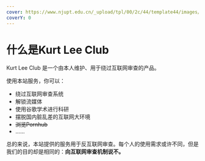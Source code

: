 ```yaml
---
cover: https://www.njupt.edu.cn/_upload/tpl/00/2c/44/template44/images/logo.png
coverY: 0
---
```


# 什么是Kurt Lee Club

Kurt Lee Club 是一个由本人维护、用于绕过互联网审查的产品。

使用本站服务，你可以：

* 绕过互联网审查系统
* 解锁流媒体
* 使用谷歌学术进行科研
* 摆脱国内脏乱差的互联网大环境
* ~~浏览Pornhub~~
* ......



总的来说，本站提供的服务用于反互联网审查。每个人的使用需求或许不同，但是我们的目的却是相同的：**向互联网审查机制说不。**



